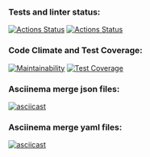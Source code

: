 ### Tests and linter status:
[![Actions Status](https://github.com/Svarojichh/python-project-50/workflows/hexlet-check/badge.svg)](https://github.com/Svarojichh/python-project-50/actions)
[![Actions Status](https://github.com/Svarojichh/python-project-50/workflows/Python%20CI/badge.svg)](https://github.com/Svarojichh/python-project-50/actions)
### Code Climate and Test Coverage:
[![Maintainability](https://api.codeclimate.com/v1/badges/1807152ba86b213ed995/maintainability)](https://codeclimate.com/github/Svarojichh/python-project-50/maintainability)
[![Test Coverage](https://api.codeclimate.com/v1/badges/1807152ba86b213ed995/test_coverage)](https://codeclimate.com/github/Svarojichh/python-project-50/test_coverage)
### Asciinema merge json files:
[![asciicast](https://asciinema.org/a/pQZcXSU9OkP8PfkRrrzZ8vrSw.svg)](https://asciinema.org/a/pQZcXSU9OkP8PfkRrrzZ8vrSw)
### Asciinema merge yaml files:
[![asciicast](https://asciinema.org/a/UCUxZrCP437ADNXMYaz1zyH4A.svg)](https://asciinema.org/a/UCUxZrCP437ADNXMYaz1zyH4A)
